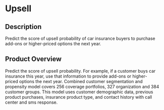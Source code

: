 #  Upsell

## Description
Predict the score of upsell probability of car insurance buyers to purchase add-ons or higher-priced options the next year.

## Product Overview
Predict the score of upsell probability. For example, if a customer buys car insurance this year, use that information to provide add-ons or higher-priced options the next year. Combined customer segmentation and propensity model covers 256 coverage portfolios, 327 organization and 384 customer groups. This model uses customer demographic data, previous product purchases, insurance product type, and contact history with call center and sms response. 

